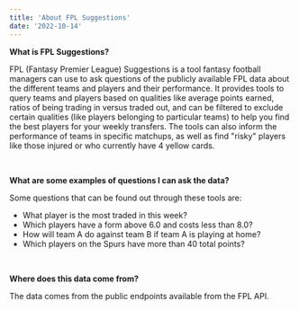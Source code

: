 ```yaml
---
title: 'About FPL Suggestions'
date: '2022-10-14'
---
```



**What is FPL Suggestions?**

FPL (Fantasy Premier League) Suggestions is a tool fantasy football managers can use to ask questions of the publicly available FPL data about the different teams and players and their performance. It provides tools to query teams and players based on qualities like average points earned, ratios of being trading in versus traded out, and can be filtered to exclude certain qualities (like players belonging to particular teams) to help you find the best players for your weekly transfers. The tools can also inform the performance of teams in specific matchups, as well as find "risky" players like those injured or who currently have 4 yellow cards.

&nbsp;

**What are some examples of questions I can ask the data?**

Some questions that can be found out through these tools are:
- What player is the most traded in this week?
- Which players have a form above 6.0 and costs less than 8.0?
- How will team A do against team B if team A is playing at home?
- Which players on the Spurs have more than 40 total points?

&nbsp;

**Where does this data come from?**

The data comes from the public endpoints available from the FPL API. 
